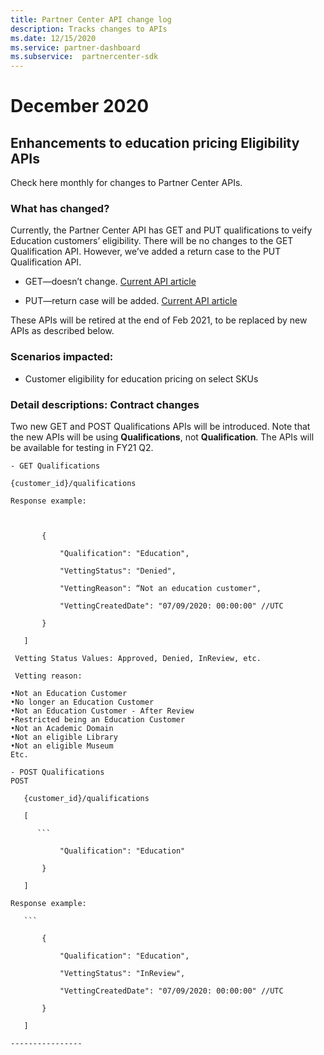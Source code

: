 ```yaml
---
title: Partner Center API change log
description: Tracks changes to APIs
ms.date: 12/15/2020
ms.service: partner-dashboard
ms.subservice:  partnercenter-sdk
---
```


# December 2020

## Enhancements to education pricing Eligibility APIs

Check here monthly for changes to Partner Center APIs.

### What has changed?

Currently, the Partner Center API has GET and PUT qualifications to veify Education customers’ eligibility. There will be no changes to the GET Qualification API. However, we’ve added a return case to the PUT Qualification API.

- GET—doesn’t change. [Current API article](get-a-customer-s-qualification.md)

- PUT—return case will be added. [Current API article](update-a-customer-s-qualification.md)

These APIs will be retired at the end of Feb 2021, to be replaced by new APIs as described below.

### Scenarios impacted:

- Customer eligibility for education pricing on select SKUs

### Detail descriptions: Contract changes

Two new GET and POST Qualifications APIs will be introduced. Note that the new APIs will be using **Qualifications**, not **Qualification**. The APIs will be available for testing in FY21 Q2.

 ```
- GET Qualifications

{customer_id}/qualifications

Response example:

  

        {

            "Qualification": "Education",

            "VettingStatus": "Denied",

            "VettingReason": “Not an education customer",

            "VettingCreatedDate": "07/09/2020: 00:00:00" //UTC

        }

    ]

  Vetting Status Values: Approved, Denied, InReview, etc.

  Vetting reason:

•Not an Education Customer
•No longer an Education Customer
•Not an Education Customer - After Review
•Restricted being an Education Customer
•Not an Academic Domain
•Not an eligible Library
•Not an eligible Museum
Etc.
 
- POST Qualifications
POST

    {customer_id}/qualifications

    [

       ```

            "Qualification": "Education"

        }

    ]

Response example:

    ```

        {

            "Qualification": "Education",

            "VettingStatus": "InReview",

            "VettingCreatedDate": "07/09/2020: 00:00:00" //UTC

        }

    ]

----------------
